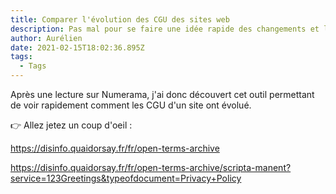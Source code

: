 ```yaml
---
title: Comparer l'évolution des CGU des sites web
description: Pas mal pour se faire une idée rapide des changements et leurs impacts
author: Aurélien
date: 2021-02-15T18:02:36.895Z
tags:
  - Tags
---
```

Après une lecture sur Numerama, j'ai donc découvert cet outil permettant de voir rapidement comment les CGU d'un site ont évolué.



👉 Allez jetez un coup d'oeil : 

<https://disinfo.quaidorsay.fr/fr/open-terms-archive>

<https://disinfo.quaidorsay.fr/fr/open-terms-archive/scripta-manent?service=123Greetings&typeofdocument=Privacy+Policy>